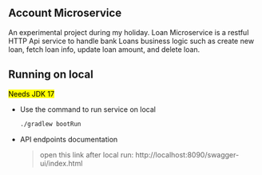 ## Account Microservice
An experimental project during my holiday. Loan Microservice is a restful HTTP Api service to handle bank Loans business logic such as create new loan, fetch loan info, update loan amount, and delete loan.

## Running on local
<mark>Needs JDK 17</mark>
- Use the command to run service on local
    ```bash
    ./gradlew bootRun
    ```
- API endpoints documentation
  > open this link after local run: http://localhost:8090/swagger-ui/index.html
    
